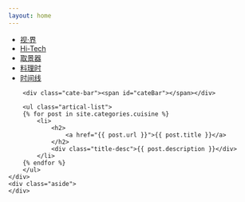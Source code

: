 ```yaml
---
layout: home
---
```


<div class="index-content col4">
    <div class="section">
        <ul class="artical-cate">
            <li><a href="/"><span>视·界</span></a></li>
            <li><a href="/hi-tech"><span>Hi-Tech</span></a></li>
            <li><a href="/viewfinder"><span>取景器</span></a></li>
            <li class="on"><a href="/cuisine"><span>料理时</span></a></li>
            <li><a href="/archive.html"><span>时间线</span></a></li>
        </ul>

        <div class="cate-bar"><span id="cateBar"></span></div>

        <ul class="artical-list">
        {% for post in site.categories.cuisine %}
            <li>
                <h2>
                    <a href="{{ post.url }}">{{ post.title }}</a>
                </h2>
                <div class="title-desc">{{ post.description }}</div>
            </li>
        {% endfor %}
        </ul>
    </div>
    <div class="aside">
    </div>
</div>
